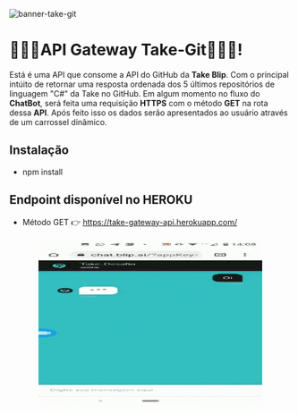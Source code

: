 ![banner-take-git](https://user-images.githubusercontent.com/86637866/124165725-82c7e080-da78-11eb-878a-ca4296516d92.png)
# 🚀🚀🚀API Gateway Take-Git👨🏿‍🚀!

Está é uma API que consome a API do GitHub da **Take Blip**. Com o principal intúito de retornar uma resposta ordenada dos 5 últimos repositórios de linguagem "C#" da Take no GitHub. 
Em algum momento no fluxo do **ChatBot**, será feita uma requisição **HTTPS** com o método **GET** na rota dessa **API**. Após feito isso os dados serão apresentados ao usuário através de um carrossel dinâmico.


## Instalação

- npm install

## Endpoint disponível no HEROKU

- Método GET 👉 https://take-gateway-api.herokuapp.com/

<p align="center">
<img width="400" height="300" src="assets/ezgif.com-gif-maker.gif">
</p>

